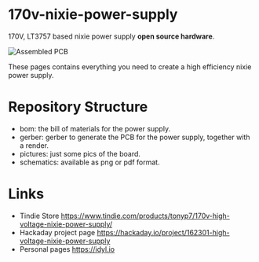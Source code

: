 # 170v-nixie-power-supply
170V, LT3757 based nixie power supply **open source hardware**.

![Assembled PCB](https://github.com/tonyp7/170v-nixie-power-supply/raw/master/pictures/170V-High-Voltage-Nixie-Power-Supply.jpg)

These pages contains everything you need to create a high efficiency nixie power supply.

# Repository Structure

* bom: the bill of materials for the power supply.
* gerber: gerber to generate the PCB for the power supply, together with a render.
* pictures: just some pics of the board.
* schematics: available as png or pdf format.

# Links

* Tindie Store https://www.tindie.com/products/tonyp7/170v-high-voltage-nixie-power-supply/
* Hackaday project page https://hackaday.io/project/162301-high-voltage-nixie-power-supply
* Personal pages https://idyl.io
